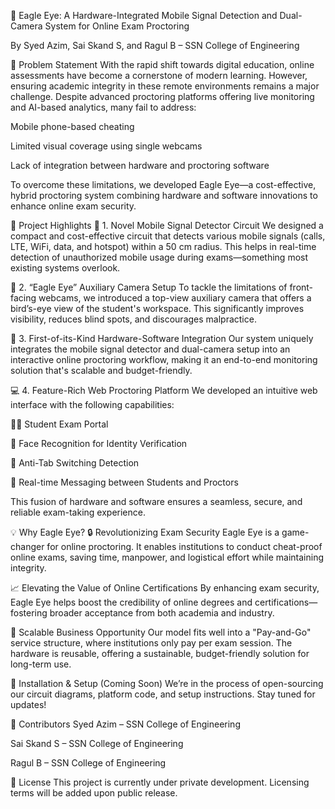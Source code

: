 🦅 Eagle Eye: A Hardware-Integrated Mobile Signal Detection and Dual-Camera System for Online Exam Proctoring

By Syed Azim, Sai Skand S, and Ragul B – SSN College of Engineering

📌 Problem Statement
With the rapid shift towards digital education, online assessments have become a cornerstone of modern learning. However, ensuring academic integrity in these remote environments remains a major challenge. Despite advanced proctoring platforms offering live monitoring and AI-based analytics, many fail to address:

Mobile phone-based cheating

Limited visual coverage using single webcams

Lack of integration between hardware and proctoring software

To overcome these limitations, we developed Eagle Eye—a cost-effective, hybrid proctoring system combining hardware and software innovations to enhance online exam security.

🚀 Project Highlights
📶 1. Novel Mobile Signal Detector Circuit
We designed a compact and cost-effective circuit that detects various mobile signals (calls, LTE, WiFi, data, and hotspot) within a 50 cm radius. This helps in real-time detection of unauthorized mobile usage during exams—something most existing systems overlook.

📸 2. “Eagle Eye” Auxiliary Camera Setup
To tackle the limitations of front-facing webcams, we introduced a top-view auxiliary camera that offers a bird’s-eye view of the student's workspace. This significantly improves visibility, reduces blind spots, and discourages malpractice.

🔄 3. First-of-its-Kind Hardware-Software Integration
Our system uniquely integrates the mobile signal detector and dual-camera setup into an interactive online proctoring workflow, making it an end-to-end monitoring solution that's scalable and budget-friendly.

💻 4. Feature-Rich Web Proctoring Platform
We developed an intuitive web interface with the following capabilities:

🧑‍🎓 Student Exam Portal

🧠 Face Recognition for Identity Verification

🚫 Anti-Tab Switching Detection

💬 Real-time Messaging between Students and Proctors

This fusion of hardware and software ensures a seamless, secure, and reliable exam-taking experience.

💡 Why Eagle Eye?
🔒 Revolutionizing Exam Security
Eagle Eye is a game-changer for online proctoring. It enables institutions to conduct cheat-proof online exams, saving time, manpower, and logistical effort while maintaining integrity.

📈 Elevating the Value of Online Certifications
By enhancing exam security, Eagle Eye helps boost the credibility of online degrees and certifications—fostering broader acceptance from both academia and industry.

💼 Scalable Business Opportunity
Our model fits well into a "Pay-and-Go" service structure, where institutions only pay per exam session. The hardware is reusable, offering a sustainable, budget-friendly solution for long-term use.

🔧 Installation & Setup (Coming Soon)
We’re in the process of open-sourcing our circuit diagrams, platform code, and setup instructions. Stay tuned for updates!

👥 Contributors
Syed Azim – SSN College of Engineering

Sai Skand S – SSN College of Engineering

Ragul B – SSN College of Engineering

📜 License
This project is currently under private development. Licensing terms will be added upon public release.
